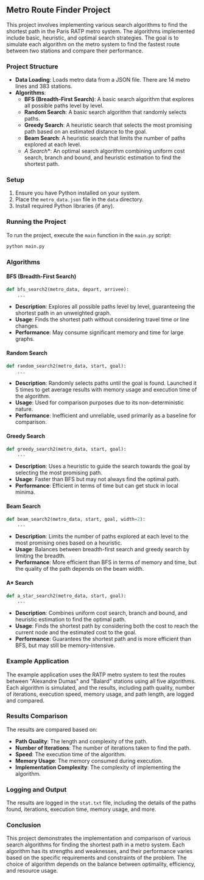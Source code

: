 ## Metro Route Finder Project

This project involves implementing various search algorithms to find the shortest path in the Paris RATP metro system. The algorithms implemented include basic, heuristic, and optimal search strategies. The goal is to simulate each algorithm on the metro system to find the fastest route between two stations and compare their performance.

### Project Structure

- **Data Loading**: Loads metro data from a JSON file. There are 14 metro lines and 383 stations.
- **Algorithms**:
  - **BFS (Breadth-First Search)**: A basic search algorithm that explores all possible paths level by level.
  - **Random Search**: A basic search algorithm that randomly selects paths.
  - **Greedy Search**: A heuristic search that selects the most promising path based on an estimated distance to the goal.
  - **Beam Search**: A heuristic search that limits the number of paths explored at each level.
  - **A* Search**: An optimal search algorithm combining uniform cost search, branch and bound, and heuristic estimation to find the shortest path.

### Setup

1. Ensure you have Python installed on your system.
2. Place the `metro_data.json` file in the `data` directory.
3. Install required Python libraries (if any).

### Running the Project

To run the project, execute the `main` function in the `main.py` script:

```bash
python main.py
```

### Algorithms

#### BFS (Breadth-First Search)

```python
def bfs_search2(metro_data, depart, arrivee):
    ...
```

- **Description**: Explores all possible paths level by level, guaranteeing the shortest path in an unweighted graph.
- **Usage**: Finds the shortest path without considering travel time or line changes.
- **Performance**: May consume significant memory and time for large graphs.

#### Random Search

```python
def random_search2(metro_data, start, goal):
    ...
```

- **Description**: Randomly selects paths until the goal is found. Launched it 5 times to get average results with memory usage and execution time of the algorithm.
- **Usage**: Used for comparison purposes due to its non-deterministic nature.
- **Performance**: Inefficient and unreliable, used primarily as a baseline for comparison.

#### Greedy Search

```python
def greedy_search2(metro_data, start, goal):
    ...
```

- **Description**: Uses a heuristic to guide the search towards the goal by selecting the most promising path.
- **Usage**: Faster than BFS but may not always find the optimal path.
- **Performance**: Efficient in terms of time but can get stuck in local minima.

#### Beam Search

```python
def beam_search2(metro_data, start, goal, width=2):
    ...
```

- **Description**: Limits the number of paths explored at each level to the most promising ones based on a heuristic.
- **Usage**: Balances between breadth-first search and greedy search by limiting the breadth.
- **Performance**: More efficient than BFS in terms of memory and time, but the quality of the path depends on the beam width.

#### A* Search

```python
def a_star_search2(metro_data, start, goal):
    ...
```

- **Description**: Combines uniform cost search, branch and bound, and heuristic estimation to find the optimal path.
- **Usage**: Finds the shortest path by considering both the cost to reach the current node and the estimated cost to the goal.
- **Performance**: Guarantees the shortest path and is more efficient than BFS, but may still be memory-intensive.

### Example Application

The example application uses the RATP metro system to test the routes between "Alexandre Dumas" and "Balard" stations using all five algorithms. Each algorithm is simulated, and the results, including path quality, number of iterations, execution speed, memory usage, and path length, are logged and compared.

### Results Comparison

The results are compared based on:

- **Path Quality**: The length and complexity of the path.
- **Number of Iterations**: The number of iterations taken to find the path.
- **Speed**: The execution time of the algorithm.
- **Memory Usage**: The memory consumed during execution.
- **Implementation Complexity**: The complexity of implementing the algorithm.

### Logging and Output

The results are logged in the `stat.txt` file, including the details of the paths found, iterations, execution time, memory usage, and more.

### Conclusion

This project demonstrates the implementation and comparison of various search algorithms for finding the shortest path in a metro system. Each algorithm has its strengths and weaknesses, and their performance varies based on the specific requirements and constraints of the problem. The choice of algorithm depends on the balance between optimality, efficiency, and resource usage.
